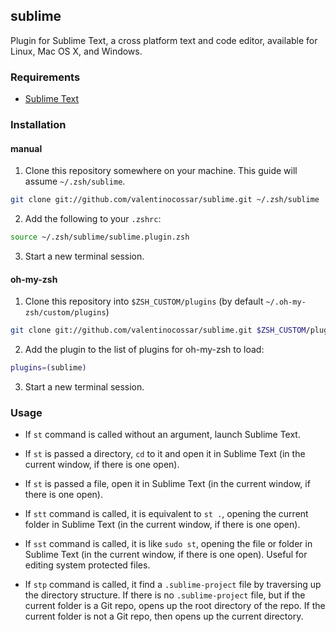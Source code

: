 ## sublime

Plugin for Sublime Text, a cross platform text and code editor, available for Linux, Mac OS X, and Windows.

### Requirements

 * [Sublime Text](http://www.sublimetext.com/)


### Installation

#### manual

1. Clone this repository somewhere on your machine. This guide will assume `~/.zsh/sublime`.

  ```sh
  git clone git://github.com/valentinocossar/sublime.git ~/.zsh/sublime
  ```

2. Add the following to your `.zshrc`:

  ```sh
  source ~/.zsh/sublime/sublime.plugin.zsh
  ```

3. Start a new terminal session.

#### oh-my-zsh

1. Clone this repository into `$ZSH_CUSTOM/plugins` (by default `~/.oh-my-zsh/custom/plugins`)

  ```sh
  git clone git://github.com/valentinocossar/sublime.git $ZSH_CUSTOM/plugins/sublime
  ```

2. Add the plugin to the list of plugins for oh-my-zsh to load:

  ```sh
  plugins=(sublime)
  ```

3. Start a new terminal session.


### Usage

 * If `st` command is called without an argument, launch Sublime Text.

 * If `st` is passed a directory, `cd` to it and open it in Sublime Text (in the current window, if there is one open).

 * If `st` is passed a file, open it in Sublime Text (in the current window, if there is one open).

 * If `stt` command is called, it is equivalent to `st .`, opening the current folder in Sublime Text (in the current window, if there is one open).

 * If `sst` command is called, it is like `sudo st`, opening the file or folder in Sublime Text (in the current window, if there is one open). Useful for editing system protected files.

 * If `stp` command is called, it find a `.sublime-project` file by traversing up the directory structure. If there is no `.sublime-project` file, but if the current folder is a Git repo, opens up the root directory of the repo. If the current folder is not a Git repo, then opens up the current directory.
